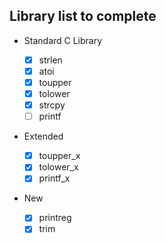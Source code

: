 ## Library list to complete

-   Standard C Library

    -   [x] strlen
    -   [x] atoi
    -   [x] toupper
    -   [x] tolower
    -   [x] strcpy
    -   [ ] printf

-   Extended

    -   [x] toupper_x
    -   [x] tolower_x
    -   [x] printf_x

-   New
    -   [x] printreg
    -   [x] trim
